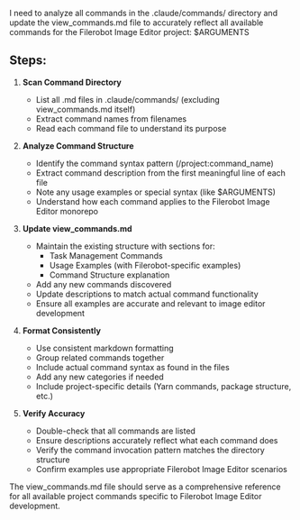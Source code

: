 I need to analyze all commands in the .claude/commands/ directory and update the view_commands.md file to accurately reflect all available commands for the Filerobot Image Editor project: $ARGUMENTS

## Steps:

1. **Scan Command Directory**
   - List all .md files in .claude/commands/ (excluding view_commands.md itself)
   - Extract command names from filenames
   - Read each command file to understand its purpose

2. **Analyze Command Structure**
   - Identify the command syntax pattern (/project:command_name)
   - Extract command description from the first meaningful line of each file
   - Note any usage examples or special syntax (like $ARGUMENTS)
   - Understand how each command applies to the Filerobot Image Editor monorepo

3. **Update view_commands.md**
   - Maintain the existing structure with sections for:
     - Task Management Commands
     - Usage Examples (with Filerobot-specific examples)
     - Command Structure explanation
   - Add any new commands discovered
   - Update descriptions to match actual command functionality
   - Ensure all examples are accurate and relevant to image editor development

4. **Format Consistently**
   - Use consistent markdown formatting
   - Group related commands together
   - Include actual command syntax as found in the files
   - Add any new categories if needed
   - Include project-specific details (Yarn commands, package structure, etc.)

5. **Verify Accuracy**
   - Double-check that all commands are listed
   - Ensure descriptions accurately reflect what each command does
   - Verify the command invocation pattern matches the directory structure
   - Confirm examples use appropriate Filerobot Image Editor scenarios

The view_commands.md file should serve as a comprehensive reference for all available project commands specific to Filerobot Image Editor development.